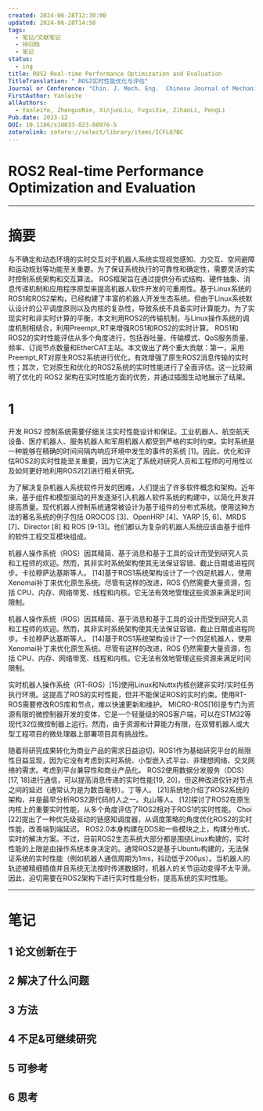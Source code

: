 ```yaml
---
created: 2024-06-28T12:30:00
updated: 2024-06-28T14:58
tags:
  - 笔记/文献笔记
  - 待归档
  - 笔记
status:
  - ing
title: ROS2 Real-time Performance Optimization and Evaluation
TitleTranslation: " ROS2实时性能优化与评估"
Journal or Conference: "Chin. J. Mech. Eng.  Chinese Journal of Mechanical Engineering "
FirstAuthor: YanleiYe
allAuthors:
  - YanleiYe, ZhenguoNie, XinjunLiu, FuguiXie, ZihaoLi, PengLi
Pub.date: 2023-12
DOI: 10.1186/s10033-023-00976-5
zoterolink: zotero://select/library/items/ICFLQ7BC
---
```



# ROS2 Real-time Performance Optimization and Evaluation
---

# 摘要
与不确定和动态环境的实时交互对于机器人系统实现视觉感知、力交互、空间避障和运动规划等功能至关重要。为了保证系统执行的可靠性和确定性，需要灵活的实时控制系统架构和交互算法。 ROS框架旨在通过提供分布式结构、硬件抽象、消息传递机制和应用程序原型来提高机器人软件开发的可重用性。基于Linux系统的ROS1和ROS2架构，已经构建了丰富的机器人开发生态系统。但由于Linux系统默认设计的公平调度原则以及内核的复杂性，导致系统不具备实时计算能力。为了实现实时和非实时计算的平衡，本文利用ROS2的传输机制，与Linux操作系统的调度机制相结合，利用Preempt_RT来增强ROS1和ROS2的实时计算。 ROS1和ROS2的实时性能评估从多个角度进行，包括吞吐量、传输模式、QoS服务质量、频率、订阅节点数量和EtherCAT主站。本文做出了两个重大贡献：第一，采用Preempt_RT对原生ROS2系统进行优化，有效增强了原生ROS2消息传输的实时性；其次，它对原生和优化的ROS2系统的实时性能进行了全面评估。这一比较阐明了优化的 ROS2 架构在实时性能方面的优势，并通过插图生动地展示了结果。

# 1
开发 ROS2 控制系统需要仔细关注实时性能设计和保证。工业机器人、航空航天设备、医疗机器人、服务机器人和军用机器人都受到严格的实时约束。实时系统是一种能够在精确的时间间隔内响应环境中发生的事件的系统 [1]。因此，优化和评估ROS2的实时性能至关重要，因为它决定了系统对研究人员和工程师的可用性以及如何更好地利用ROS2[2]进行相关研究。

为了解决复杂机器人系统软件开发的困难，人们提出了许多软件概念和架构。近年来，基于组件和模型驱动的开发逐渐引入机器人软件系统的构建中，以简化开发并提高质量。现代机器人控制系统通常被设计为基于组件的分布式系统。使用这种方法的著名系统的例子包括 OROCOS [3]、OpenHRP [4]、YARP [5, 6]、MRDS [7]、Director [8] 和 ROS [9-13]。他们都认为复杂的机器人系统应该由基于组件的软件工程交互模块组成。

机器人操作系统（ROS）因其精简、基于消息和基于工具的设计而受到研究人员和工程师的欢迎。然而，其非实时系统架构使其无法保证容错、截止日期或进程同步。卡拉穆萨达基斯等人。 [14]基于ROS1系统架构设计了一个四足机器人，使用Xenomai补丁来优化原生系统。尽管有这样的改进，ROS 仍然需要大量资源，包括 CPU、内存、网络带宽、线程和内核。它无法有效地管理这些资源来满足时间限制。

机器人操作系统（ROS）因其精简、基于消息和基于工具的设计而受到研究人员和工程师的欢迎。然而，其非实时系统架构使其无法保证容错、截止日期或进程同步。卡拉穆萨达基斯等人。 [14]基于ROS1系统架构设计了一个四足机器人，使用Xenomai补丁来优化原生系统。尽管有这样的改进，ROS 仍然需要大量资源，包括 CPU、内存、网络带宽、线程和内核。它无法有效地管理这些资源来满足时间限制。

实时机器人操作系统（RT-ROS）[15]使用Linux和Nuttx内核创建非实时/实时任务执行环境。这提高了ROS的实时性能，但并不能保证ROS的实时约束。使用RT-ROS需要修改ROS库和节点，难以快速更新和维护。 MICRO-ROS[16]是专门为资源有限的微控制器开发的变体，它是一个轻量级的ROS客户端，可以在STM32等现代32位微控制器上运行。然而，由于资源和计算能力有限，在双臂机器人或大型工程项目的微处理器上部署项目具有挑战性。


随着将研究成果转化为商业产品的需求日益迫切，ROS1作为基础研究平台的局限性日益显现，因为它没有考虑到实时系统、小型嵌入式平台、非理想网络、交叉网络的需求。考虑到平台兼容性和商业产品化。 ROS2使用数据分发服务（DDS）[17, 18]进行通信，可以提高消息传递的实时性能[19, 20]，但这种改进仅针对节点之间的延迟（通常认为是为数百毫秒）。丁等人。 [21]系统地介绍了ROS2系统的架构，并是最早分析ROS2源代码的人之一。丸山等人。 [12]探讨了ROS2在原生内核上的重要实时性能，从多个角度评估了ROS2相对于ROS1的实时性能。 Choi [22]提出了一种优先级驱动的链感知调度器，从调度策略的角度优化ROS2的实时性能，改善端到端延迟。 ROS2.0本身构建在DDS和一些模块之上，构建分布式、实时的解决方案。不过，目前ROS2生态系统大部分都是围绕Linux构建的，实时性能的上限是由操作系统本身决定的。通常ROS2是基于Ubuntu构建的，无法保证系统的实时性能（例如机器人通信周期为1ms，抖动低于200μs）。当机器人的轨迹被精细插值并且系统无法按时传递数据时，机器人的关节运动变得不太平滑。因此，迫切需要在ROS2架构下进行实时性能分析，提高系统的实时性能。





***

# 笔记

## 1 论文创新在于

## 2 解决了什么问题

## 3 方法

## 4 不足&可继续研究

## 5 可参考

## 6 思考
